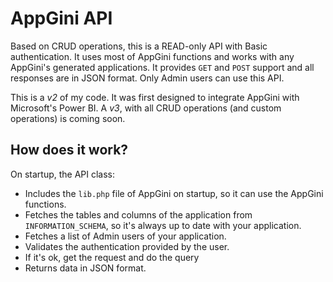 # AppGini API
Based on CRUD operations, this is a READ-only API with Basic authentication. It uses most of AppGini functions and works with any AppGini's generated applications. It provides ```GET``` and ```POST``` support and all responses are in JSON format. Only Admin users can use this API.

This is a _v2_ of my code. It was first designed to integrate AppGini with Microsoft's Power BI. A _v3_, with all CRUD operations (and custom operations) is coming soon.

## How does it work?
On startup, the API class:
- Includes the ```lib.php``` file of AppGini on startup, so it can use the AppGini functions.
- Fetches the tables and columns of the application from ```INFORMATION_SCHEMA```, so it's always up to date with your application.
- Fetches a list of Admin users of your application.
- Validates the authentication provided by the user.
- If it's ok, get the request and do the query
- Returns data in JSON format.
